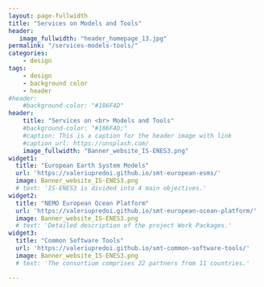 ```yaml
---
layout: page-fullwidth
title: "Services on Models and Tools"
header:
   image_fullwidth: "header_homepage_13.jpg"
permalink: "/services-models-tools/"
categories:
    - design
tags:
    - design
    - background color
    - header
#header:
    #background-color: "#186F4D"
header:
    title: "Services on <br> Models and Tools"
    #background-color: "#186F4D;"
    #caption: This is a caption for the header image with link
    #caption_url: https://unsplash.com/
    image_fullwidth: "Banner_website_IS-ENES3.png"
widget1:
  title: "European Earth System Models"
  url: 'https://valeriupredoi.github.io/smt-european-esms/'
  image: Banner_website_IS-ENES3.png
  # text: 'IS-ENES3 is divided into 4 main objectives.'
widget2:
  title: "NEMO European Ocean Platform"
  url: 'https://valeriupredoi.github.io/smt-european-ocean-platform/'
  image: Banner_website_IS-ENES3.png
  # text: 'Detailed description of the project Work Packages.'
widget3:
  title: "Common Software Tools"
  url: 'https://valeriupredoi.github.io/smt-common-software-tools/'
  image: Banner_website_IS-ENES3.png
  # text: 'The consortium comprises 22 partners from 11 countries.'

---
```


